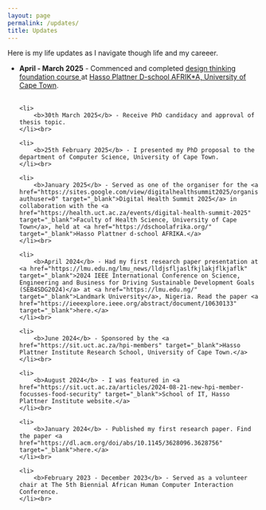 ```yaml
---
layout: page
permalink: /updates/
title: Updates
---
```


Here is my life updates as I navigate though life and my careeer. 


<ul>
	<li>
		<b>April - March 2025</b> - Commenced and completed <a href="https://dschoolafrika.uct.ac.za/learn-design-thinking-uct-students/foundation-programme-design-thinking-9-weeks" target="_blank"> design thinking foundation course </a> at <a href="https://dschoolafrika.uct.ac.za/" target="_blank"> Hasso Plattner D-school AFRIK*A, University of Cape Town</a>.
	</li><br>
	
	<li>
		<b>30th March 2025</b> - Receive PhD candidacy and approval of thesis topic.
	</li><br>
	
	<li>
		<b>25th February 2025</b> - I presented my PhD proposal to the department of Computer Science, University of Cape Town.
	</li><br>
	
	<li>
		<b>January 2025</b> - Served as one of the organiser for the <a href="https://sites.google.com/view/digitalhealthsummit2025/organisers?authuser=0" target="_blank">Digital Health Summit 2025</a> in collaboration with the <a href="https://health.uct.ac.za/events/digital-health-summit-2025" target="_blank">Faculty of Health Science, University of Cape Town</a>, held at <a href="https://dschoolafrika.org/" target="_blank">Hasso Plattner d-school AFRIKA.</a>
	</li><br>
	
	<li>
		<b>April 2024</b> - Had my first research paper presentation at <a href="https://lmu.edu.ng/lmu_news/lldjsfljaslfkjlakjflkjaflk" target="_blank">2024 IEEE International Conference on Science, Engineering and Business for Driving Sustainable Development Goals (SEB4SDG2024)</a> at <a href="https://lmu.edu.ng/" target="_blank">Landmark University</a>, Nigeria. Read the paper <a href="https://ieeexplore.ieee.org/abstract/document/10630133" target="_blank">here.</a>
	</li><br>
	
	<li>
		<b>June 2024</b> - Sponsored by the <a href="https://sit.uct.ac.za/hpi-members" target="_blank">Hasso Plattner Institute Research School, University of Cape Town.</a>
	</li><br>
	
	<li>
		<b>August 2024</b> - I was featured in <a href="https://sit.uct.ac.za/articles/2024-08-21-new-hpi-member-focusses-food-security" target="_blank">School of IT, Hasso Plattner Institute website.</a>
	</li><br>
	
	<li>
		<b>January 2024</b> - Published my first research paper. Find the paper <a href="https://dl.acm.org/doi/abs/10.1145/3628096.3628756" target="_blank">here.</a>
	</li><br>
	
	<li>
		<b>February 2023 - December 2023</b> - Served as a volunteer chair at The 5th Biennial African Human Computer Interaction Conference.
	</li><br>
</ul>